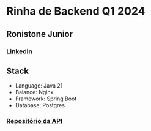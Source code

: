 # Rinha de Backend Q1 2024

## Ronistone Junior
### [Linkedin](https://www.linkedin.com/in/ronistonejunior/)

## Stack

- Language: Java 21
- Balance: Nginx
- Framework: Spring Boot
- Database: Postgres

### [Repositório da API](https://github.com/ronistone/RinhaBackend2024Q1/tree/main/RinhaBackendSpringBoot)
